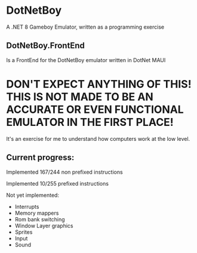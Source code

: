 # DotNetBoy
A .NET 8 Gameboy Emulator, written as a programming exercise

## DotNetBoy.FrontEnd
Is a FrontEnd for the DotNetBoy emulator written in DotNet MAUI

# DON'T EXPECT ANYTHING OF THIS! THIS IS NOT MADE TO BE AN ACCURATE OR EVEN FUNCTIONAL EMULATOR IN THE FIRST PLACE!
It's an exercise for me to understand how computers work at the low level.

## Current progress:
Implemented 167/244 non prefixed instructions

Implemented 10/255 prefixed instructions

Not yet implemented:
* Interrupts
* Memory mappers
* Rom bank switching
* Window Layer graphics
* Sprites
* Input
* Sound